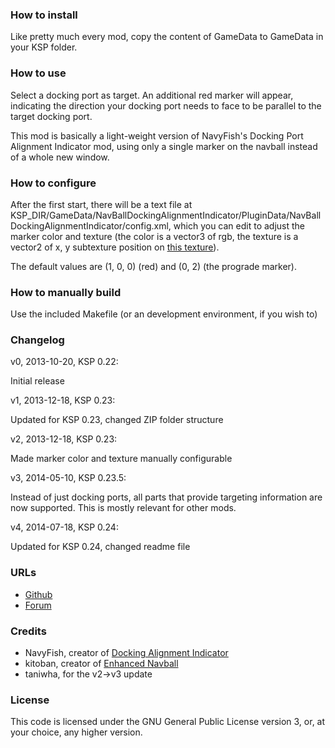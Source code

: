 ### How to install

Like pretty much every mod, copy the content of GameData to GameData in your KSP folder.

### How to use

Select a docking port as target.
An additional red marker will appear, indicating the direction your docking port needs to face to be parallel to the target docking port.

This mod is basically a light-weight version of NavyFish's Docking Port Alignment Indicator mod, using only a single marker on the navball instead of a whole new window.

### How to configure

After the first start, there will be a text file at KSP_DIR/GameData/NavBallDockingAlignmentIndicator/PluginData/NavBallDockingAlignmentIndicator/config.xml, which you can edit to adjust the marker color and texture (the color is a vector3 of rgb, the texture is a vector2 of x, y subtexture position on [this texture](https://github.com/kitoban/EnhancedNavBall/blob/master/materialRef.JPG)).

The default values are (1, 0, 0) (red) and (0, 2) (the prograde marker).

### How to manually build

Use the included Makefile (or an development environment, if you wish to)

### Changelog

v0, 2013-10-20, KSP 0.22:

Initial release

v1, 2013-12-18, KSP 0.23:

Updated for KSP 0.23, changed ZIP folder structure

v2, 2013-12-18, KSP 0.23:

Made marker color and texture manually configurable

v3, 2014-05-10, KSP 0.23.5:

Instead of just docking ports, all parts that provide targeting information
are now supported. This is mostly relevant for other mods.

v4, 2014-07-18, KSP 0.24:

Updated for KSP 0.24, changed readme file

### URLs

- [Github](https://github.com/mic-e/kspnavballdockingalignmentindicator)
- [Forum](http://forum.kerbalspaceprogram.com/threads/54303)

### Credits

- NavyFish, creator of [Docking Alignment Indicator](http://kerbalspaceport.com/dock-align-indicator/)
- kitoban, creator of [Enhanced Navball](http://kerbalspaceport.com/enhancednavball/)
- taniwha, for the v2->v3 update

### License

This code is licensed under the GNU General Public License version 3, or, at your choice, any higher version.
